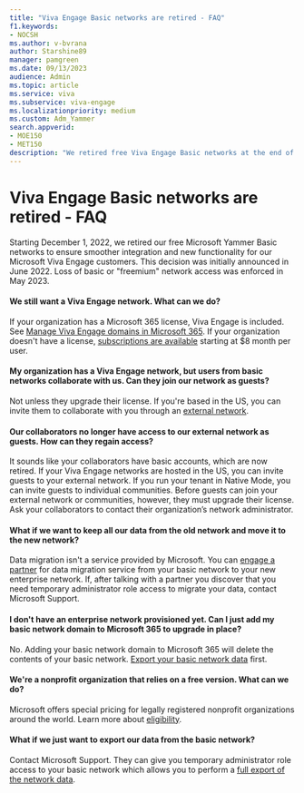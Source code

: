 ```yaml
---
title: "Viva Engage Basic networks are retired - FAQ"
f1.keywords:
- NOCSH
ms.author: v-bvrana
author: Starshine89
manager: pamgreen
ms.date: 09/13/2023
audience: Admin
ms.topic: article
ms.service: viva
ms.subservice: viva-engage
ms.localizationpriority: medium
ms.custom: Adm_Yammer
search.appverid: 
- MOE150
- MET150
description: "We retired free Viva Engage Basic networks at the end of 2022 for an improved customer experience through new functionality and smoother integration."
---
```


# Viva Engage Basic networks are retired - FAQ

Starting December 1, 2022, we retired our free Microsoft Yammer Basic networks to ensure smoother integration and new functionality for our Microsoft Viva Engage customers. This decision was initially announced in June 2022. Loss of basic or "freemium" network access was enforced in May 2023.

#### We still want a Viva Engage network. What can we do?

If your organization has a Microsoft 365 license, Viva Engage is included. See [Manage Viva Engage domains in Microsoft 365](../configure-your-viva-engage-network/manage-viva-engage-domains.md). If your organization doesn't have a license, [subscriptions are available](
https://www.microsoft.com/microsoft-365/compare-microsoft-365-enterprise-plans?rtc=1) starting at $8 month per user.

#### My organization has a Viva Engage network, but users from basic networks collaborate with us. Can they join our network as guests?

Not unless they upgrade their license. If you're based in the US, you can invite them to collaborate with you through an [external network](../work-with-external-users/create-and-manage-an-external-network.md).

#### Our collaborators no longer have access to our external network as guests. How can they regain access?

It sounds like your collaborators have basic accounts, which are now retired. If your Viva Engage networks are hosted in the US, you can invite guests to your external network. If you run your tenant in Native Mode, you can invite guests to individual communities. Before guests can join your external network or communities, however, they must upgrade their license. Ask your collaborators to contact their organization’s network administrator.  

#### What if we want to keep all our data from the old network and move it to the new network?

Data migration isn't a service provided by Microsoft. You can [engage a partner](https://go.microsoft.com/fwlink/p/?LinkID=862345&clcid=0x409&culture=en-us&country=US) for data migration service from your basic network to your new enterprise network. If, after talking with a partner you discover that you need temporary administrator role access to migrate your data, contact Microsoft Support.

#### I don't have an enterprise network provisioned yet. Can I just add my basic network domain to Microsoft 365 to upgrade in place?

No. Adding your basic network domain to Microsoft 365 will delete the contents of your basic network. [Export your basic network data](../eac-as-manage-data.md) first.

#### We're a nonprofit organization that relies on a free version. What can we do?

Microsoft offers special pricing for legally registered nonprofit organizations around the world. Learn more about [eligibility](https://www.microsoft.com/nonprofits/eligibility?activetab=pivot1%3aprimaryr4).

#### What if we just want to export our data from the basic network?

Contact Microsoft Support. They can give you temporary administrator role access to your basic network which allows you to perform a [full export of the network data](../eac-as-manage-data.md).